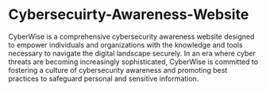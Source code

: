 # Cybersecuirty-Awareness-Website
CyberWise is a comprehensive cybersecurity awareness website designed to empower individuals and organizations with the knowledge and tools necessary to navigate the digital landscape securely. In an era where cyber threats are becoming increasingly sophisticated, CyberWise is committed to fostering a culture of cybersecurity awareness and promoting best practices to safeguard personal and sensitive information.


